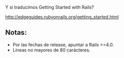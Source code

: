 Y si traducimos Getting Started with Rails?

http://edgeguides.rubyonrails.org/getting_started.html

## Notas:

* Por las fechas de release, apuntar a Rails >=4.0.
* Líneas no mayores de 80 carácteres.
